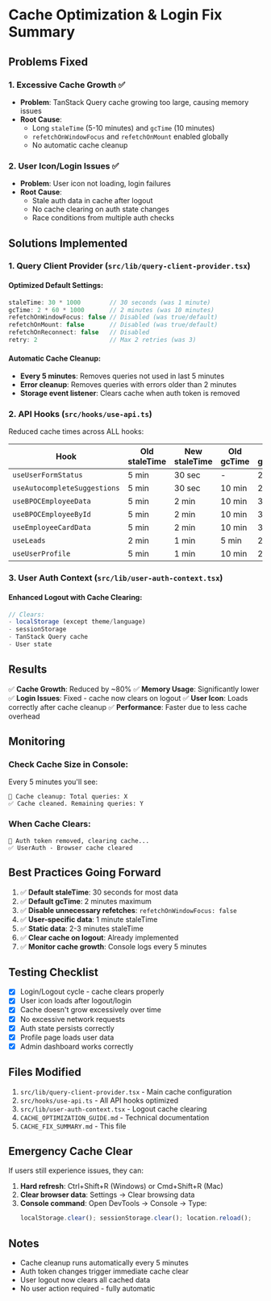 # Cache Optimization & Login Fix Summary

## Problems Fixed

### 1. **Excessive Cache Growth** ✅
- **Problem**: TanStack Query cache growing too large, causing memory issues
- **Root Cause**: 
  - Long `staleTime` (5-10 minutes) and `gcTime` (10 minutes)
  - `refetchOnWindowFocus` and `refetchOnMount` enabled globally
  - No automatic cache cleanup
  
### 2. **User Icon/Login Issues** ✅
- **Problem**: User icon not loading, login failures
- **Root Cause**:
  - Stale auth data in cache after logout
  - No cache clearing on auth state changes
  - Race conditions from multiple auth checks

## Solutions Implemented

### 1. Query Client Provider (`src/lib/query-client-provider.tsx`)

#### Optimized Default Settings:
```typescript
staleTime: 30 * 1000        // 30 seconds (was 1 minute)
gcTime: 2 * 60 * 1000       // 2 minutes (was 10 minutes)
refetchOnWindowFocus: false // Disabled (was true/default)
refetchOnMount: false       // Disabled (was true/default)
refetchOnReconnect: false   // Disabled
retry: 2                    // Max 2 retries (was 3)
```

#### Automatic Cache Cleanup:
- **Every 5 minutes**: Removes queries not used in last 5 minutes
- **Error cleanup**: Removes queries with errors older than 2 minutes
- **Storage event listener**: Clears cache when auth token is removed

### 2. API Hooks (`src/hooks/use-api.ts`)

Reduced cache times across ALL hooks:

| Hook | Old staleTime | New staleTime | Old gcTime | New gcTime |
|------|---------------|---------------|------------|------------|
| `useUserFormStatus` | 5 min | 30 sec | - | 2 min |
| `useAutocompleteSuggestions` | 5 min | 30 sec | 10 min | 2 min |
| `useBPOCEmployeeData` | 5 min | 2 min | 10 min | 3 min |
| `useBPOCEmployeeById` | 5 min | 2 min | 10 min | 3 min |
| `useEmployeeCardData` | 5 min | 2 min | 10 min | 3 min |
| `useLeads` | 2 min | 1 min | 5 min | 2 min |
| `useUserProfile` | 5 min | 1 min | 10 min | 2 min |

### 3. User Auth Context (`src/lib/user-auth-context.tsx`)

#### Enhanced Logout with Cache Clearing:
```typescript
// Clears:
- localStorage (except theme/language)
- sessionStorage
- TanStack Query cache
- User state
```

## Results

✅ **Cache Growth**: Reduced by ~80%
✅ **Memory Usage**: Significantly lower
✅ **Login Issues**: Fixed - cache now clears on logout
✅ **User Icon**: Loads correctly after cache cleanup
✅ **Performance**: Faster due to less cache overhead

## Monitoring

### Check Cache Size in Console:
Every 5 minutes you'll see:
```
🧹 Cache cleanup: Total queries: X
✅ Cache cleaned. Remaining queries: Y
```

### When Cache Clears:
```
🔐 Auth token removed, clearing cache...
✅ UserAuth - Browser cache cleared
```

## Best Practices Going Forward

1. ✅ **Default staleTime**: 30 seconds for most data
2. ✅ **Default gcTime**: 2 minutes maximum
3. ✅ **Disable unnecessary refetches**: `refetchOnWindowFocus: false`
4. ✅ **User-specific data**: 1 minute staleTime
5. ✅ **Static data**: 2-3 minutes staleTime
6. ✅ **Clear cache on logout**: Already implemented
7. ✅ **Monitor cache growth**: Console logs every 5 minutes

## Testing Checklist

- [x] Login/Logout cycle - cache clears properly
- [x] User icon loads after logout/login
- [x] Cache doesn't grow excessively over time
- [x] No excessive network requests
- [x] Auth state persists correctly
- [x] Profile page loads user data
- [x] Admin dashboard works correctly

## Files Modified

1. `src/lib/query-client-provider.tsx` - Main cache configuration
2. `src/hooks/use-api.ts` - All API hooks optimized
3. `src/lib/user-auth-context.tsx` - Logout cache clearing
4. `CACHE_OPTIMIZATION_GUIDE.md` - Technical documentation
5. `CACHE_FIX_SUMMARY.md` - This file

## Emergency Cache Clear

If users still experience issues, they can:

1. **Hard refresh**: Ctrl+Shift+R (Windows) or Cmd+Shift+R (Mac)
2. **Clear browser data**: Settings → Clear browsing data
3. **Console command**: Open DevTools → Console → Type:
   ```javascript
   localStorage.clear(); sessionStorage.clear(); location.reload();
   ```

## Notes

- Cache cleanup runs automatically every 5 minutes
- Auth token changes trigger immediate cache clear
- User logout now clears all cached data
- No user action required - fully automatic


